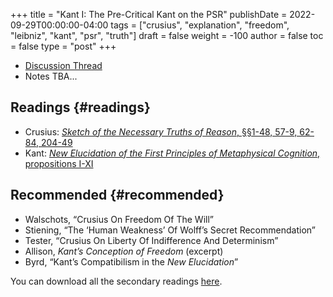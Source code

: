 +++
title = "Kant I: The Pre-Critical Kant on the PSR"
publishDate = 2022-09-29T00:00:00-04:00
tags = ["crusius", "explanation", "freedom", "leibniz", "kant", "psr", "truth"]
draft = false
weight = -100
author = false
toc = false
type = "post"
+++

-   [Discussion Thread](https://discord.com/channels/1006739669842673674/1022675289140109363)
-   Notes TBA...


## Readings {#readings}

-   Crusius: [_Sketch of the Necessary Truths of Reason_, §§1-48, 57-9, 62-84, 204-49](https://www.icloud.com/iclouddrive/0e4zop-x9hyVNFla0Ve8SM2xA#crusius2009)
-   Kant: [_New Elucidation of the First Principles of Metaphysical Cognition_, propositions I-XI](https://www.icloud.com/iclouddrive/01bdi-2d4ViOfxtJospDOOwwA#kant1992-NE)


## Recommended {#recommended}

-   Walschots, &ldquo;Crusius On Freedom Of The Will&rdquo;
-   Stiening, &ldquo;The &lsquo;Human Weakness&rsquo; Of Wolff&rsquo;s Secret Recommendation&rdquo;
-   Tester, &ldquo;Crusius On Liberty Of Indifference And Determinism&rdquo;
-   Allison, _Kant&rsquo;s Conception of Freedom_ (excerpt)
-   Byrd, &ldquo;Kant&rsquo;s Compatibilism in the _New Elucidation_&rdquo;

You can download all the secondary readings [here](https://www.dropbox.com/sh/qn1qghiy86xg2j4/AAAEpd8mci3kB7OjOOhNWnoba?dl=0).
